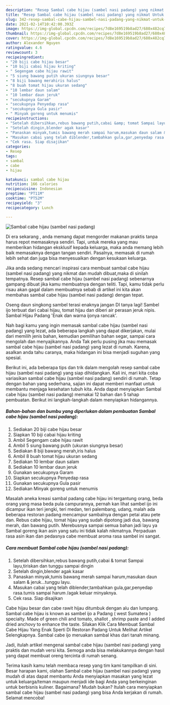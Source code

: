 ```yaml
---
description: "Resep Sambal cabe hijau (sambel nasi padang) yang nikmat Untuk Jualan"
title: "Resep Sambal cabe hijau (sambel nasi padang) yang nikmat Untuk Jualan"
slug: 342-resep-sambal-cabe-hijau-sambel-nasi-padang-yang-nikmat-untuk-jualan
date: 2021-02-14T10:42:00.393Z
image: https://img-global.cpcdn.com/recipes/7d8e169519b8ad27/680x482cq70/sambal-cabe-hijau-sambel-nasi-padang-foto-resep-utama.jpg
thumbnail: https://img-global.cpcdn.com/recipes/7d8e169519b8ad27/680x482cq70/sambal-cabe-hijau-sambel-nasi-padang-foto-resep-utama.jpg
cover: https://img-global.cpcdn.com/recipes/7d8e169519b8ad27/680x482cq70/sambal-cabe-hijau-sambel-nasi-padang-foto-resep-utama.jpg
author: Alexander Nguyen
ratingvalue: 4.6
reviewcount: 3
recipeingredient:
- "20 biji cabe hijau besar"
- "10 biji cabai hijau kriting"
- " Segengam cabe hijau rawit"
- "5 siung bawang putih ukuran siungnya besar"
- "8 biji bawang merahiris halus"
- "8 buah tomat hijau ukuran sedang"
- "10 lembar daun salam"
- "10 lembar daun jeruk"
- "secukupnya Garam"
- "secukupnya Penyedap rasa"
- "secukupnya Gula pasir"
- " Minyak goreng untuk menumis"
recipeinstructions:
- "Setelah dibersihkan,rebus bawang putih,cabai &amp; tomat Sampai layu,tiriskan dan tunggu sampai dingin"
- "Setelah dingin,blender agak kasar"
- "Panaskan minyak,tumis bawang merah sampai harum,masukan daun salam &amp; jeruk...tunggu layu."
- "Masukan cabai yang telah diblender,tambahkan gula,gar,penyedap rasa.tumis sampai harum /agak keluar minyaknya."
- "Cek rasa. Siap disajikan"
categories:
- Resep
tags:
- sambal
- cabe
- hijau

katakunci: sambal cabe hijau 
nutrition: 166 calories
recipecuisine: Indonesian
preptime: "PT11M"
cooktime: "PT52M"
recipeyield: "3"
recipecategory: Lunch

---
```



![Sambal cabe hijau (sambel nasi padang)](https://img-global.cpcdn.com/recipes/7d8e169519b8ad27/680x482cq70/sambal-cabe-hijau-sambel-nasi-padang-foto-resep-utama.jpg)

Di era  sekarang , anda memang dapat mengorder makanan praktis tanpa harus repot memasaknya sendiri. Tapi, untuk mereka yang mau memberikan hidangan eksklusif kepada keluarga, maka anda memang lebih baik memasaknya dengan tangan sendiri. Pasalnya, memasak di rumah lebih sehat dan juga bisa menyesuaikan dengan kesukaan keluarga.

Jika anda sedang mencari inspirasi cara membuat sambal cabe hijau (sambel nasi padang) yang nikmat dan mudah dibuat,maka di sinilah tempatnya. Resep sambal cabe hijau (sambel nasi padang)  sebenarnya gampang dibuat jika kamu membuatnya dengan teliti. Tapi, kamu tidak perlu risau akan gagal dalam membuatnya 
sebab di artikel ini kita akan membahas sambal cabe hijau (sambel nasi padang) dengan tepat.  

Oseng daun singkong sambel terasi enaknya jangan DI tanya lagi! Sambel ijo terbuat dari cabai hijau, tomat hijau dan diberi air perasan jeruk nipis. Sambal Hijau Padang &#39;Enak dan warna ijonya rancak&#39;.

Nah bagi kamu yang ingin memasak sambal cabe hijau (sambel nasi padang) yang lezat, ada beberapa langkah yang dapat dikerjakan, mulai dari memilih jenis bahan, kemudian pemilihan bahan segar, sampai cara mengolah dan menyajikannya. Anda Tak perlu pusing jika mau memasak sambal cabe hijau (sambel nasi padang) yang lezat di rumah. Karena, asalkan anda  tahu caranya, maka hidangan ini bisa menjadi suguhan yang spesial.

Berikut ini, ada beberapa tips dan trik dalam mengolah resep sambal cabe hijau (sambel nasi padang) yang siap dihidangkan. Kali ini, mari kita coba variasikan sambal cabe hijau (sambel nasi padang) sendiri di rumah. Tetap dengan bahan yang sederhana, sajian ini dapat memberi manfaat untuk membantu menjaga kesehatan tubuh kita. Anda dapat menyiapkan Sambal cabe hijau (sambel nasi padang) memakai 12 bahan dan 5 tahap pembuatan. Berikut ini langkah-langkah dalam menyiapkan hidangannya.

<!--inarticleads1-->

##### Bahan-bahan dan bumbu yang diperlukan dalam pembuatan Sambal cabe hijau (sambel nasi padang):

1. Sediakan 20 biji cabe hijau besar
1. Siapkan 10 biji cabai hijau kriting
1. Ambil  Segengam cabe hijau rawit
1. Ambil 5 siung bawang putih (ukuran siungnya besar)
1. Sediakan 8 biji bawang merah,iris halus
1. Ambil 8 buah tomat hijau ukuran sedang
1. Sediakan 10 lembar daun salam
1. Sediakan 10 lembar daun jeruk
1. Gunakan secukupnya Garam
1. Siapkan secukupnya Penyedap rasa
1. Gunakan secukupnya Gula pasir
1. Sediakan  Minyak goreng untuk menumis


Masalah aneka kreasi sambal padang cabe hijau ini tergantung orang, beda orang yang masa beda pula campurannya, pernah kan lihat sambel ijo ini dicampur ikan teri jengki, teri medan, teri palembang, udang, malah ada beberapa restoran padang mencampur sambalnya dengan petai atau pete dan. Rebus cabe hijau, tomat hijau yang sudah dipotong jadi dua, bawang merah, dan bawang putih. Merebusnya sampai semua bahan jadi layu ya Sambal goreng ikan asin yang satu ini tidak kalah nikmatnya. Perpaduan rasa asin ikan dan pedasnya cabe membuat aroma rasa sambel ini sangat. 

<!--inarticleads2-->

##### Cara membuat Sambal cabe hijau (sambel nasi padang):

1. Setelah dibersihkan,rebus bawang putih,cabai &amp; tomat Sampai layu,tiriskan dan tunggu sampai dingin
1. Setelah dingin,blender agak kasar
1. Panaskan minyak,tumis bawang merah sampai harum,masukan daun salam &amp; jeruk...tunggu layu.
1. Masukan cabai yang telah diblender,tambahkan gula,gar,penyedap rasa.tumis sampai harum /agak keluar minyaknya.
1. Cek rasa. Siap disajikan


Cabe hijau besar dan cabe rawit hijau ditumbuk dengan alu dan lumpang. Sambal cabe hijau is known as sambel ijo a Padang ( west Sumatera ) specialty. Made of green chili and tomato, shallot , shrimp paste and I added dried anchovy to enhance the taste. Silakan Klik Cara Membuat Sambal Cabe Hijau Yang Enak Sperti Di Restoran Padang Untuk Melihat Artikel Selengkapnya. Sambal cabe ijo meruakan sambal khas dari tanah minang. 

Jadi, itulah artikel mengenai  sambal cabe hijau (sambel nasi padang)  yang praktis dan mudah versi kita. Semoga anda bisa melakukannya dengan hasil yang dapat membuat oreng tercinta di rumah senang. 

Terima kasih kamu telah membaca resep yang tim kami tampilkan di sini. Besar harapan kami, olahan  Sambal cabe hijau (sambel nasi padang) yang mudah di atas dapat membantu Anda menyiapkan masakan yang lezat untuk keluarga/teman maupun menjadi ide bagi Anda yang berkeinginan untuk berbisnis kuliner. Bagaimana? Mudah bukan? Itulah cara menyiapkan sambal cabe hijau (sambel nasi padang) yang bisa Anda kerjakan di rumah. Selamat mencoba!

